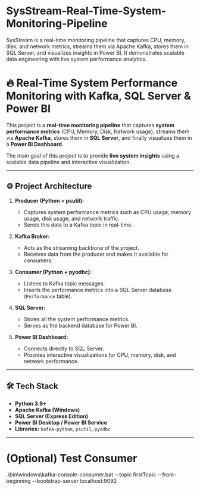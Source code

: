 # SysStream-Real-Time-System-Monitoring-Pipeline
SysStream is a real-time monitoring pipeline that captures CPU, memory, disk, and network metrics, streams them via Apache Kafka, stores them in SQL Server, and visualizes insights in Power BI. It demonstrates scalable data engineering with live system performance analytics.
# 🔥 Real-Time System Performance Monitoring with Kafka, SQL Server & Power BI

This project is a **real-time monitoring pipeline** that captures **system performance metrics** (CPU, Memory, Disk, Network usage), streams them via **Apache Kafka**, stores them in **SQL Server**, and finally visualizes them in a **Power BI Dashboard**.  

The main goal of this project is to provide **live system insights** using a scalable data pipeline and interactive visualization.

---

## ⚙️ Project Architecture
1. **Producer (Python + psutil):**
   - Captures system performance metrics such as CPU usage, memory usage, disk usage, and network traffic.
   - Sends this data to a Kafka topic in real-time.

2. **Kafka Broker:**
   - Acts as the streaming backbone of the project.
   - Receives data from the producer and makes it available for consumers.

3. **Consumer (Python + pyodbc):**
   - Listens to Kafka topic messages.
   - Inserts the performance metrics into a SQL Server database (`Performance` table).

4. **SQL Server:**
   - Stores all the system performance metrics.
   - Serves as the backend database for Power BI.

5. **Power BI Dashboard:**
   - Connects directly to SQL Server.
   - Provides interactive visualizations for CPU, memory, disk, and network performance.

---

## 🛠️ Tech Stack
- **Python 3.9+**
- **Apache Kafka (Windows)**
- **SQL Server (Express Edition)**
- **Power BI Desktop / Power BI Service**
- **Libraries:** `kafka-python`, `psutil`, `pyodbc`

---



# (Optional) Test Consumer
.\bin\windows\kafka-console-consumer.bat --topic firstTopic --from-beginning --bootstrap-server localhost:9092
